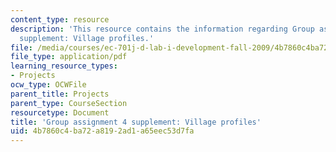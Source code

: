 ```yaml
---
content_type: resource
description: 'This resource contains the information regarding Group assignment 4
  supplement: Village profiles.'
file: /media/courses/ec-701j-d-lab-i-development-fall-2009/4b7860c4ba72a8192ad1a65eec53d7fa_MITEC_701JF09_villageprof.pdf
file_type: application/pdf
learning_resource_types:
- Projects
ocw_type: OCWFile
parent_title: Projects
parent_type: CourseSection
resourcetype: Document
title: 'Group assignment 4 supplement: Village profiles'
uid: 4b7860c4-ba72-a819-2ad1-a65eec53d7fa
---
```

